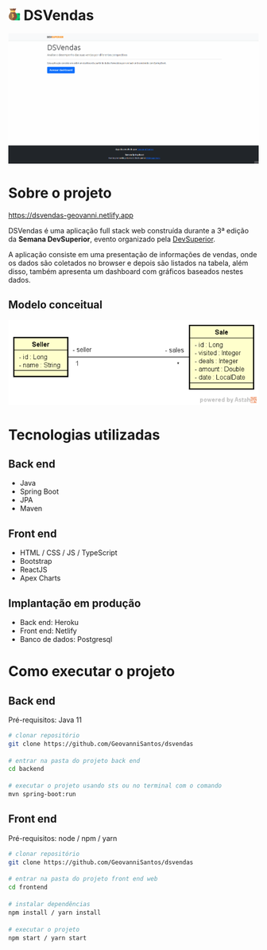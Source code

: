 # ![money](https://github.com/GeovanniSantos/dsvendas/blob/main/assets/money.png) DSVendas

![animation](https://github.com/GeovanniSantos/dsvendas/blob/main/assets/animação.gif)

# Sobre o projeto

https://dsvendas-geovanni.netlify.app

DSVendas é uma aplicação full stack web construída durante a 3ª edição da **Semana DevSuperior**, evento organizado pela [DevSuperior](https://devsuperior.com.br "Site da DevSuperior").

A aplicação consiste em uma presentação de informações de vendas, onde os dados são coletados no browser e depois são listados na tabela, além disso, também apresenta um dashboard com gráficos baseados nestes dados.


## Modelo conceitual
![Modelo Conceitual](https://raw.githubusercontent.com/devsuperior/bds-assets/main/sds/sds3-mc.png)

# Tecnologias utilizadas
## Back end
- Java
- Spring Boot
- JPA
- Maven

## Front end
- HTML / CSS / JS / TypeScript
- Bootstrap
- ReactJS
- Apex Charts

## Implantação em produção
- Back end: Heroku
- Front end: Netlify
- Banco de dados: Postgresql

# Como executar o projeto

## Back end
Pré-requisitos: Java 11

```bash
# clonar repositório
git clone https://github.com/GeovanniSantos/dsvendas

# entrar na pasta do projeto back end
cd backend

# executar o projeto usando sts ou no terminal com o comando
mvn spring-boot:run
```

## Front end
Pré-requisitos: node / npm / yarn

```bash
# clonar repositório
git clone https://github.com/GeovanniSantos/dsvendas

# entrar na pasta do projeto front end web
cd frontend

# instalar dependências
npm install / yarn install

# executar o projeto
npm start / yarn start
```

